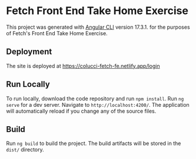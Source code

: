 # Fetch Front End Take Home Exercise

This project was generated with [Angular CLI](https://github.com/angular/angular-cli) version 17.3.1. for the purposes of Fetch's Front End Take Home Exercise. 

## Deployment
The site is deployed at https://colucci-fetch-fe.netlify.app/login

## Run Locally

To run locally, download the code repository and run `npm install`. Run `ng serve` for a dev server. Navigate to `http://localhost:4200/`. The application will automatically reload if you change any of the source files.

## Build

Run `ng build` to build the project. The build artifacts will be stored in the `dist/` directory.
